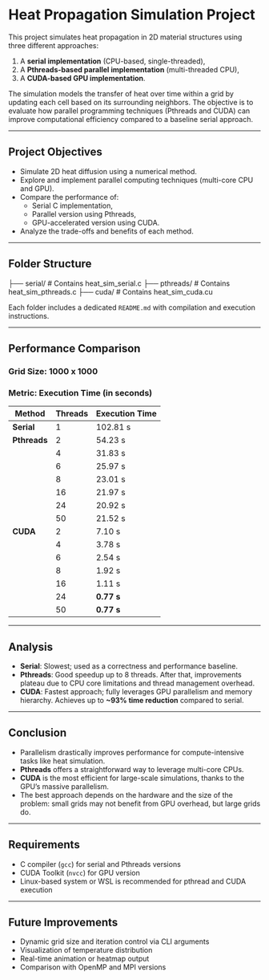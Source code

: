 # Heat Propagation Simulation Project

This project simulates heat propagation in 2D material structures using three different approaches:
1. A **serial implementation** (CPU-based, single-threaded),
2. A **Pthreads-based parallel implementation** (multi-threaded CPU),
3. A **CUDA-based GPU implementation**.

The simulation models the transfer of heat over time within a grid by updating each cell based on its surrounding neighbors. The objective is to evaluate how parallel programming techniques (Pthreads and CUDA) can improve computational efficiency compared to a baseline serial approach.

---

## Project Objectives

- Simulate 2D heat diffusion using a numerical method.
- Explore and implement parallel computing techniques (multi-core CPU and GPU).
- Compare the performance of:
  - Serial C implementation,
  - Parallel version using Pthreads,
  - GPU-accelerated version using CUDA.
- Analyze the trade-offs and benefits of each method.

---

## Folder Structure

├── serial/ # Contains heat_sim_serial.c
├── pthreads/ # Contains heat_sim_pthreads.c
├── cuda/ # Contains heat_sim_cuda.cu


Each folder includes a dedicated `README.md` with compilation and execution instructions.

---

## Performance Comparison

### Grid Size: 1000 x 1000  
### Metric: Execution Time (in seconds)

| Method           | Threads     | Execution Time |
|------------------|-------------|----------------|
| **Serial**       | 1           | 102.81 s       |
| **Pthreads**     | 2           | 54.23 s        |
|                  | 4           | 31.83 s        |
|                  | 6           | 25.97 s        |
|                  | 8           | 23.01 s        |
|                  | 16          | 21.97 s        |
|                  | 24          | 20.92 s        |
|                  | 50          | 21.52 s        |
| **CUDA**         | 2           | 7.10 s         |
|                  | 4           | 3.78 s         |
|                  | 6           | 2.54 s         |
|                  | 8           | 1.92 s         |
|                  | 16          | 1.11 s         |
|                  | 24          | **0.77 s**     |
|                  | 50          | **0.77 s**     |

---

## Analysis

- **Serial**: Slowest; used as a correctness and performance baseline.
- **Pthreads**: Good speedup up to 8 threads. After that, improvements plateau due to CPU core limitations and thread management overhead.
- **CUDA**: Fastest approach; fully leverages GPU parallelism and memory hierarchy. Achieves up to **~93% time reduction** compared to serial.

---

## Conclusion

- Parallelism drastically improves performance for compute-intensive tasks like heat simulation.
- **Pthreads** offers a straightforward way to leverage multi-core CPUs.
- **CUDA** is the most efficient for large-scale simulations, thanks to the GPU’s massive parallelism.
- The best approach depends on the hardware and the size of the problem: small grids may not benefit from GPU overhead, but large grids do.

---

## Requirements

- C compiler (`gcc`) for serial and Pthreads versions
- CUDA Toolkit (`nvcc`) for GPU version
- Linux-based system or WSL is recommended for pthread and CUDA execution

---

## Future Improvements

- Dynamic grid size and iteration control via CLI arguments
- Visualization of temperature distribution
- Real-time animation or heatmap output
- Comparison with OpenMP and MPI versions
